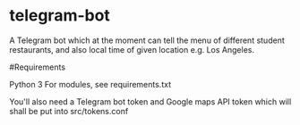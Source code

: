 # telegram-bot
A Telegram bot which at the moment can tell the menu of different student restaurants, and also local time of given location e.g. Los Angeles.

#Requirements

Python 3
For modules, see requirements.txt

You'll also need a Telegram bot token and Google maps API token which will shall be put into src/tokens.conf
